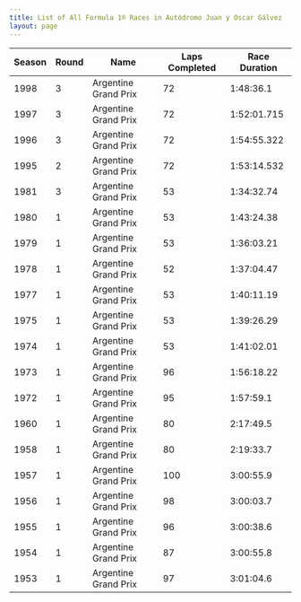 ```yaml
---
title: List of All Formula 1® Races in Autódromo Juan y Oscar Gálvez
layout: page
---
```



| Season | Round | Name | Laps Completed | Race Duration |
|--|--|--|--|--|
| 1998 | 3 | Argentine Grand Prix | 72 | 1:48:36.1 |
| 1997 | 3 | Argentine Grand Prix | 72 | 1:52:01.715 |
| 1996 | 3 | Argentine Grand Prix | 72 | 1:54:55.322 |
| 1995 | 2 | Argentine Grand Prix | 72 | 1:53:14.532 |
| 1981 | 3 | Argentine Grand Prix | 53 | 1:34:32.74 |
| 1980 | 1 | Argentine Grand Prix | 53 | 1:43:24.38 |
| 1979 | 1 | Argentine Grand Prix | 53 | 1:36:03.21 |
| 1978 | 1 | Argentine Grand Prix | 52 | 1:37:04.47 |
| 1977 | 1 | Argentine Grand Prix | 53 | 1:40:11.19 |
| 1975 | 1 | Argentine Grand Prix | 53 | 1:39:26.29 |
| 1974 | 1 | Argentine Grand Prix | 53 | 1:41:02.01 |
| 1973 | 1 | Argentine Grand Prix | 96 | 1:56:18.22 |
| 1972 | 1 | Argentine Grand Prix | 95 | 1:57:59.1 |
| 1960 | 1 | Argentine Grand Prix | 80 | 2:17:49.5 |
| 1958 | 1 | Argentine Grand Prix | 80 | 2:19:33.7 |
| 1957 | 1 | Argentine Grand Prix | 100 | 3:00:55.9 |
| 1956 | 1 | Argentine Grand Prix | 98 | 3:00:03.7 |
| 1955 | 1 | Argentine Grand Prix | 96 | 3:00:38.6 |
| 1954 | 1 | Argentine Grand Prix | 87 | 3:00:55.8 |
| 1953 | 1 | Argentine Grand Prix | 97 | 3:01:04.6 |


